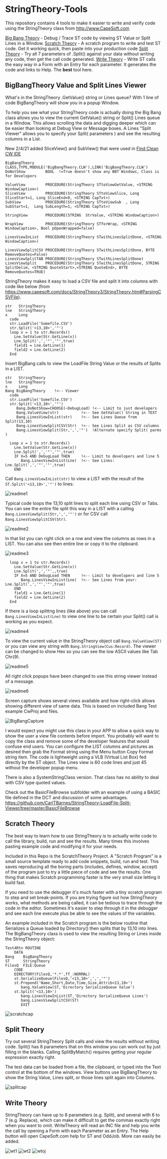# StringTheory-Tools

This repository contains 4 tools to make it easier to write and verify code using the StringTheory class from http://www.CapeSoft.com 

[Big Bang Theory](#BigBangTheory-Value-and-Split-Lines-Viewer) - Debug / Trace ST code by viewing ST Value or Split Lines in a Window.
[Scratch Theory](#Scratch-Theory) - A scratch program to write and test ST code. Get it working quick, then paste into your production code
[Split Theory](#Split-Theory) - Try all 7 parameters of .Split() against your data without writing any code, then get the call code generated.
[Write Theory](#Write-Theory) - Write ST calls the easy way in a Form with an Entry for each parameter. It generates the code and links to Help. The **best** tool here.

 
## BigBangTheory Value and Split Lines Viewer

What's in the StringTheory .GetValue() string or Lines queue? With 1 line of code BigBangTheory will show you in a popup Window.

To help you see what your StringTheory code is actually doing the Big Bang class allows
 you to view the current GetValue() string or Split() Lines queue in a Window. This allows
 scrolling the data and digging deeper which can be easier than looking at Debug View or Message boxes.
 A Lines "Split Viewer" allows you to specify your Split( parameters ) and see the resulting columns in a List.

New 2/4/21 added SliceView() and SubView() that were used in [Find Clean CW IDE](https://github.com/CarlTBarnes/FindCleanCwIDE)

```Clarion
BigBangTheory  CLASS,TYPE,MODULE('BigBangTheory.CLW'),LINK('BigBangTheory.CLW')
DoNotShow         BOOL  !=True doesn't show any BBT Windows, Class is for Developers

ValueView         PROCEDURE(StringTheory STtoViewGetValue, <STRING WindowCaption>)
SliceView         PROCEDURE(StringTheory STtoViewSlice, Long SliceStart=1, Long SliceEnd=0, <STRING CapTxt>) 
SubView           PROCEDURE(StringTheory STtoViewSub  , Long SubStart=1,  Long SubLength=1, <STRING CapTxt>) 

StringView        PROCEDURE(STRING  StrValue, <STRING WindowCaption>) 

WrapView          PROCEDURE(StringTheory STforWrap, <STRING WindowCaption>, Bool pOpenWrapped=false)

LinesViewInList   PROCEDURE(StringTheory STwithLinesSplitDone, <STRING WindowCaption>)

LinesViewSplitCSV PROCEDURE(StringTheory STwithLinesSplitDone, BYTE RemoveQuotes=False)  
LinesViewSplitTAB PROCEDURE(StringTheory STwithLinesSplitDone)  
LinesViewSplit    PROCEDURE(StringTheory STwithLinesSplitDone, STRING SplitDelim, <STRING QuoteStart>,<STRING QuoteEnd>, BYTE RemoveQuotes=TRUE)  
```

StringTheory makes it easy to load a CSV file and split it into columns
 with code like below (from https://www.capesoft.com/docs/StringTheory3/StringTheory.htm#ParsingCSVFile).
```Clarion
str   StringTheory
lne   StringTheory
x     Long
  code
  str.LoadFile('Somefile.CSV')
  str.Split('<13,10>','"')
  loop x = 1 to str.Records()
    Lne.SetValue(Str.GetLine(x))
    Lne.Split(',','"','"',true)
    field1 = Lne.GetLine(1)
    field2 = Lne.GetLine(2)
  End
```

Insert BigBang calls to view the LoadFile String Value or the results of Splits in a LIST.

```Clarion
str   StringTheory
lne   StringTheory
x     Long
Bang BigBangTheory    !<-- Viewer
  code
  str.LoadFile('Somefile.CSV')
  str.Split('<13,10>','"')
     Bang.DoNotShow=CHOOSE(~DebugLoad) !<-- Limit to just developers
     Bang.ValueView(str)          !<-- See GetValue() String in TEXT
     Bang.LinesViewInList(str)    !<-- See Lines Queue from Split(13,10)
     Bang.LinesViewSplitCSV(Str)  !<-- See Lines Split as CSV columns
     Bang.LinesViewSplit(Str,',','"')  !Alternate specify Split( parms )

  Loop x = 1 to str.Records()
    Lne.SetValue(Str.GetLine(x))
    Lne.Split(',','"','"',true)
    IF X=5 AND DebugLoad THEN     !<-- Limit to developers and line 5
       Bang.LinesViewInList(Lne)  !<-- See Lines: Lne.Split(',','"','"',true)
    END
```

Call ```Bang.LinesViewInList(str)``` to view a LIST with the result of the ```ST.Split('<13,10>','"')``` to lines:

![readme1](images/readme1.png)

Typical code loops the 13,10 split lines to split each line using CSV or Tabs.
You can see the entire file split this way in a LIST with a calling ```Bang.LinesViewSplit(Str,',','"')``` or for CSV call ```Bang.LinesViewSplitCSV(Str)```.

![readme2](images/readme2.png)

In that list you can right click on a row and view the columns as rows in a LIST. You can also see then entire line or copy it to the clipboard.

![readme3](images/readme3.png)


```Clarion
  loop x = 1 to str.Records()
    Lne.SetValue(Str.GetLine(x))
    Lne.Split(',','"',,true)
    IF X=5 AND DebugLoad THEN     !<-- Limit to developers and line 5
       Bang.LinesViewInList(Lne)  !<-- See Lines from your: Lne.Split(',','"','"',true)
    END
    field1 = Lne.GetLine(1)
    field2 = Lne.GetLine(2)
  End
```

If there is a loop splittng lines (like above) you can call ```Bang.LinesViewInList(Lne)``` to view one line to be certain your Split() call is working as you expect.

![readme4](images/readme4.png)

To view the current value in the StringTheory object call ```Bang.ValueView(ST) ``` or you can view any string with ```Bang.StringView(Cus:Record)```. The viewer can be changed to show Hex so you can see the low ASCII values like Tab Chr(9).

![readme5](images/readme5.png)

All right click popups have been changed to use this string viewer instead of a message.

![readme6](images/readme6.png)

Screen capture shows several views available and how right-click allows showing different view of same data. This is based on included Bang Test example CwProj and files.

![BigBangCapture](images/screenshotbang1.png)

I would expect you might use this class in your APP to allow a quick way to show the user a view file contents before import.
 You probably will want to copy the class and remove some of the developer features that would confuse end users. 
 You can configure the LIST columns and pictures as desired then
  grab the Format string using the Menu button  Copy Format string item.
 The code is lightweight using a VLB (Virtual List Box) fed directly by the ST object.
 The Lines view is 60 code lines and just 45 without the developer popup menu. 

There is also a SystemStringClass version. That class has no ability to deal with CSV type quoted values.


Check out the BasicFileBrowse subfolder with an example of using a BASIC file defined in the DCT and discussion of some advantages.
https://github.com/CarlTBarnes/StringTheory-LoadFile-Split-Viewer/tree/master/BasicFileBrowse

## Scratch Theory

The best way to learn how to use StringTheory is to actually write code to call the library, build, run
 and see the results. Many times this involves pasting example code and modifying it for your needs.

Included in this Repo is the ScratchTheory Project. A "Scratch Program" is a small source template ready
 to add code snippets, build, run and test.
 This saves reproducing all the boring parts (includes, defines, window, accept) of the program just to try a little piece of code and see the results.
 One thing that makes Scratch programming faster is the very small size letting it build fast.
 
If you need to use the debugger it's much faster with a tiny scratch program to step and set break-points.
 If you are trying figure out how StringTheory works, what methods are being called, it can be tedious to trace through
 the code in the editor. Sometimes it's easier to step through it in the debugger and see each line execute plus
 be able to see the values of the variables.

An example included in the Scratch program is the below routine that
 Serializes a Queue loaded by Directory() then splits that by 13,10 into lines.
 The BigBangTheory class is used to view the resulting String or Lines inside the StringTheory object:

```Clarion
Test4Rtn ROUTINE
    DATA
Bang    BigBangTheory
ST      StringTheory
FilesQ  FILE:Queue
    CODE
    DIRECTORY(FilesQ,'*.*',ff_:NORMAL)
    st.SerializeQueue(FilesQ,'<13,10>',',','"')
    st.Prepend('Name,Short,Date,Time,Size,Attrib<13,10>')
       bang.ValueView(ST,'Directory SerializeQueue Value')
    st.Split('<13,10>')
       bang.LinesViewInList(ST,'Directory SerializeQueue Lines')
       bang.LinesViewSplitCSV(ST)
       EXIT
```

![scratchcap](images/scratch1.png)

## Split Theory

Try out several StringTheory Split calls and view the results without writing code.  Split() has 8 parameters that on this window you can work out by just filling in the blanks. Calling SplitByMatch() requires getting your regular expression exactly right.

 The test data can be loaded from a file, the clipboard, or typed into the Text control at the bottom of the windows.
 View buttons use BigBangTheory to show the String Value, Lines split, or those lines split again into Columns.

![splitcap](images/split1.png)

## Write Theory

StringTheory can have up to 8 parameters (e.g. Split), and several with 6 to 7 (e.g. Replace), which can make it difficult to get the commas exactly right when you want to omit.
 WriteTheory will read an INC file and help you write the call by opening a Form with each Parameter as an Entry. 
 The Help button will open CapeSoft.com help for ST and OddJob. More can easily be added.

![wt1](images/writetheory1.png)
![wt2](images/writetheory2.png)
![wtoj](images/writetheoryoj.png)
<!--stackedit_data:
eyJoaXN0b3J5IjpbLTEwMzExMDQwMzMsLTM5NTI5MDA1MywtMj
ExMTY1OTc3LDQzMzk4ODA5NV19
-->